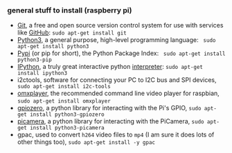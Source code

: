 
### general stuff to install (raspberry pi)

* [Git](https://git-scm.com/), a free and open source version control system for use with services like [GitHub](https://github.com/): `sudo apt-get install git`
* [Python3](https://www.python.org/), a general purpose, high-level programming language: ` sudo apt-get install python3`
* [Pypi](https://pypi.python.org/pypi) (or pip for short), the Python Package Index: ` sudo apt-get install python3-pip`
* [IPython](https://ipython.org/), a truly great interactive python [interpreter](https://en.wikipedia.org/wiki/Interpreter_(computing)): `sudo apt-get install ipython3`
* i2ctools, software for connecting your PC to I2C bus and SPI devices, ` sudo apt-get install i2c-tools`
* [omxplayer](http://elinux.org/Omxplayer), the recommended command line video player for raspbian, `sudo apt-get install omxplayer`
* [gpiozero](https://gpiozero.readthedocs.io/en/stable/), a python library for interacting with the Pi's GPIO, `sudo apt-get install python3-gpiozero`
* [picamera](https://picamera.readthedocs.io/en/release-1.13/), a python library for interacting with the PiCamera, `sudo apt-get install python3-picamera`
* gpac, used to convert `h264` video files to `mp4` (I am sure it does lots of other things too), `sudo apt-get install -y gpac`

